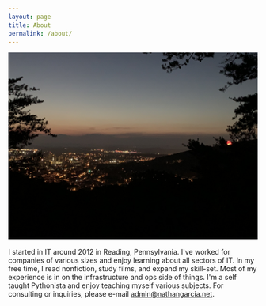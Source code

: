 ```yaml
---
layout: page
title: About
permalink: /about/
---
```


![Reading, PA](/pic/Reading.JPEG)

I started in IT around 2012 in Reading, Pennsylvania. I've worked for companies of various sizes and enjoy learning about all sectors of IT. In my free time, I read nonfiction, study films, and expand my skill-set. Most of my experience is in on the infrastructure and ops side of things. I'm a self taught Pythonista and enjoy teaching myself various subjects. For consulting or inquiries, please e-mail admin@nathangarcia.net.
